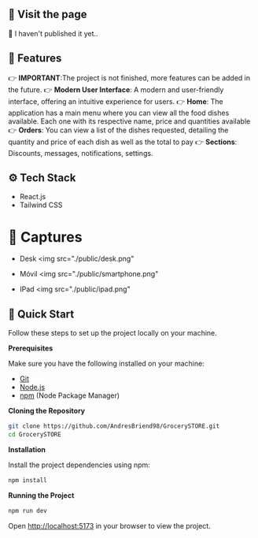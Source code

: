 ## <a name="visit-page">🌟 Visit the page</a>

🔴 I haven't published it yet..

## <a name="features">🔋 Features</a>

👉 **IMPORTANT**:The project is not finished, more features can be added in the future.
👉 **Modern User Interface**: A modern and user-friendly interface, offering an intuitive experience for users.
👉 **Home**: The application has a main menu where you can view all the food dishes available. Each one with its respective name, price and quantities available
👉 **Orders**: You can view a list of the dishes requested, detailing the quantity and price of each dish as well as the total to pay
👉 **Sections**: Discounts, messages, notifications, settings.

## <a name="tech-stack">⚙️ Tech Stack</a>

- React.js
- Tailwind CSS

# <a name="captures">📸 Captures</a>

- Desk
<img src="./public/desk.png"

- Móvil
<img src="./public/smartphone.png"

- IPad
<img src="./public/ipad.png"

## <a name="quick-start">🤸 Quick Start</a>

Follow these steps to set up the project locally on your machine.

**Prerequisites**

Make sure you have the following installed on your machine:

- [Git](https://git-scm.com/)
- [Node.js](https://nodejs.org/en)
- [npm](https://www.npmjs.com/) (Node Package Manager)

**Cloning the Repository**

```bash
git clone https://github.com/AndresBriend98/GrocerySTORE.git
cd GrocerySTORE
```

**Installation**

Install the project dependencies using npm:

```bash
npm install
```

**Running the Project**

```bash
npm run dev
```

Open [http://localhost:5173](http://localhost:5173) in your browser to view the project.

